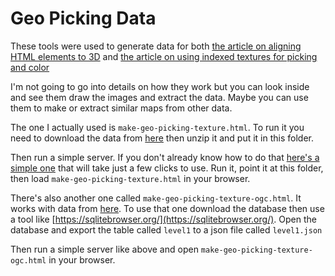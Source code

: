 # Geo Picking Data

These tools were used to generate data for both
[the article on aligning HTML elements to 3D](https://threejs.pro/manual/en/align-html-elements-to-3d.html)
and [the article on using indexed textures for picking and color](https://threejs.pro/manual/en/indexed-textures.html)

I'm not going to go into details on how they work but you can look inside
and see them draw the images and extract the data. Maybe you can use them
to make or extract similar maps from other data.

The one I actually used is `make-geo-picking-texture.html`. To run it you need
to download the data from [here](http://thematicmapping.org/downloads/world_borders.php)
then unzip it and put it in this folder.

Then run a simple server. If you don't already know how to do that [here's a simple one](https://greggman.github.io/servez/)
that will take just a few clicks to use. Run it, point it at this folder, then load `make-geo-picking-texture.html`
in your browser.

There's also another one called `make-geo-picking-texture-ogc.html`. It works with data from
[here](https://gadm.org/download_world.html). To use that one download the database then use
a tool like [https://sqlitebrowser.org/](https://sqlitebrowser.org/). Open the database and
export the table called `level1` to a json file called `level1.json`

Then run a simple server like above and open `make-geo-picking-texture-ogc.html` in your browser.


